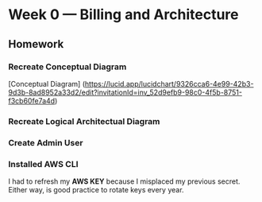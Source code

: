 # Week 0 — Billing and Architecture

## Homework

### Recreate Conceptual Diagram

[Conceptual Diagram] (https://lucid.app/lucidchart/9326cca6-4e99-42b3-9d3b-8ad8952a33d2/edit?invitationId=inv_52d9efb9-98c0-4f5b-8751-f3cb60fe7a4d)

### Recreate Logical Architectual Diagram


### Create Admin User

### Installed AWS CLI

I had to refresh my **AWS KEY** because I misplaced my previous secret. Either way, is good practice to rotate keys every year.
